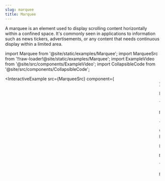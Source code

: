 ```yaml
---
slug: marquee
title: Marquee
---
```


A marquee is an element used to display scrolling content horizontally within a confined space. It's commonly seen in applications to information such as news tickers, advertisements, or any content that needs continuous display within a limited area.

import Marquee from '@site/static/examples/Marquee';
import MarqueeSrc from '!!raw-loader!@site/static/examples/Marquee';
import ExampleVideo from '@site/src/components/ExampleVideo';
import CollapsibleCode from '@site/src/components/CollapsibleCode';

<InteractiveExample src={MarqueeSrc} component={<Marquee />} />

Now, let's understand how this example works:

The **MeasureElement** component measures the width of its children and passes this information to its parent component, Marquee.

<samp id="Marquee">Marquee</samp>

<CollapsibleCode src={MarqueeSrc} showLines={[8,18]}/>

<ExampleVideo
sources={{
    android: "/react-native-reanimated/recordings/examples/marquee_android.mov",
    ios: "/react-native-reanimated/recordings/examples/marquee_ios.mov"
  }}
/>

We use the `useFrameCallback` hook to execute the animation logic on each frame.

<CollapsibleCode src={MarqueeSrc} showLines={[57,62]}/>

It is located inside **ChildrenScroller** component that manages the scrolling animation by updating the offset value. It determines the horizontal translation of the child components, creates clones of the children and animates them horizontally based on the specified duration.

<samp id="Marquee">Marquee</samp>
<CollapsibleCode src={MarqueeSrc} showLines={[43,76]}/>

The **Marquee** component serves as the main orchestrator of the marquee effect. It calculates necessary dimensions, renders child components within a container, and coordinates the animation by utilizing the ChildrenScroller component.

<samp id="Marquee">Marquee</samp>

<CollapsibleCode src={MarqueeSrc} showLines={[78,104]}/>
